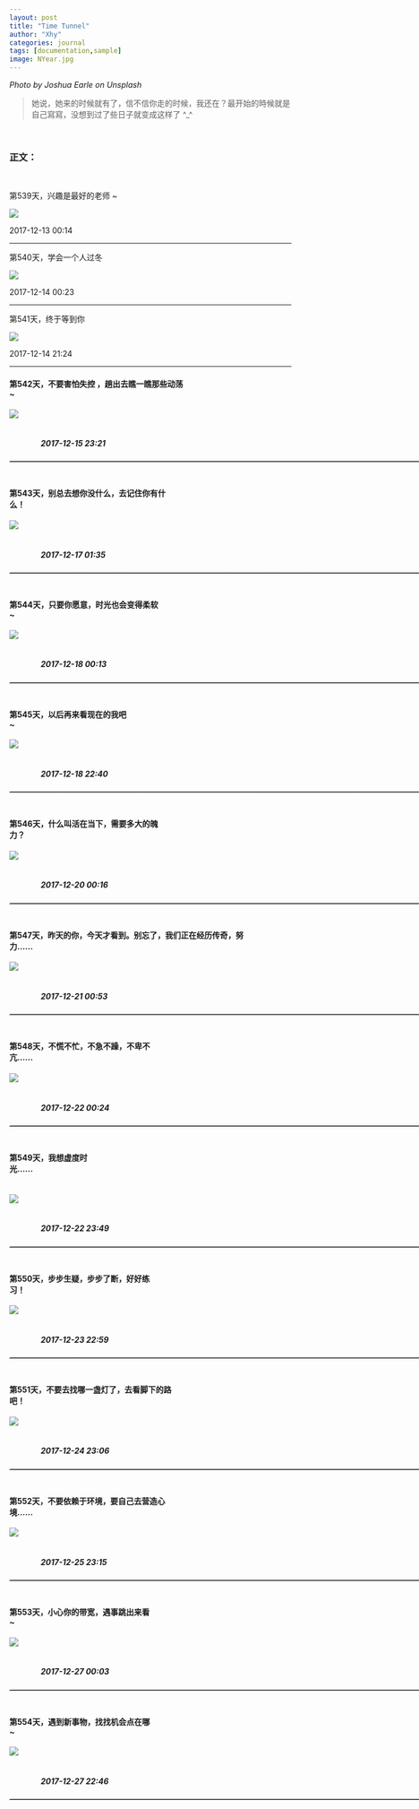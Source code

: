 ```yaml
---
layout: post
title: "Time Tunnel"
author: "Xhy"
categories: journal
tags: [documentation,sample]
image: NYear.jpg
---
```

<i>Photo by Joshua Earle on Unsplash</i>

>她说，她来的时候就有了，信不信你走的时候，我还在？最开始的時候就是自己寫寫，没想到过了些日子就变成这样了 ^_^

<br />

### 正文：
<br />

第539天，兴趣是最好的老师 ~

![](/assets/img/NYear/539.jpg)

2017-12-13 00:14

---


第540天，学会一个人过冬

![](/assets/img/NYear/540.jpg)

2017-12-14 00:23

---


第541天，终于等到你

![](/assets/img/NYear/541.jpg)

2017-12-14 21:24

---


#### 第542天，不要害怕失控 ，趟出去瞧一瞧那些动荡 ~&#8195;&#8195;&#8195;&#8195;&#8195;&#8195;&#8195;&#8195;&#8195;&#8195;&#8195;&#8195;&#8195;&#8195;&#8195;&#8195;&#8195;&#8195;&#8195;&#8195;&#8194;&#8195;&#8195;&#8195;&#8195;&#8195;&#8195;&#8194;
![](/images/posts/NYear/542.jpg)  
##### &#8195;&#8195;&#8195;&#8195;&#8195;&#8195;&#8195;&#8195;&#8195;&#8195;&#8195;&#8195;&#8195;&#8195;&#8195;&#8195;&#8195;&#8195;&#8195;&#8195;&#8195;&#8195;&#8195;&#8195;&#8195;&#8195;&#8195;&#8195;&#8195;&#8195;&#8195;&#8195;&#8195;&#8195;&#8195;&#8195;&#8195;&#8195;&#8195;&#8195;2017-12-15 23:21
<hr style="height:1px; width:860px; margin:10px auto 45px; border:0;text-align:left; border-top:1.3px dotted #E3E3E3;" />


#### 第543天，别总去想你没什么，去记住你有什么！&#8195;&#8195;&#8195;&#8195;&#8195;&#8195;&#8195;&#8195;&#8195;&#8195;&#8195;&#8195;&#8195;&#8195;&#8195;&#8195;&#8195;&#8195;&#8195;&#8195;&#8195;&#8195;&#8195;&#8195;&#8195;&#8195;&#8195;&#8195;
![](/images/posts/NYear/543.jpg)  
##### &#8195;&#8195;&#8195;&#8195;&#8195;&#8195;&#8195;&#8195;&#8195;&#8195;&#8195;&#8195;&#8195;&#8195;&#8195;&#8195;&#8195;&#8195;&#8195;&#8195;&#8195;&#8195;&#8195;&#8195;&#8195;&#8195;&#8195;&#8195;&#8195;&#8195;&#8195;&#8195;&#8195;&#8195;&#8195;&#8195;&#8195;&#8195;&#8195;&#8195;2017-12-17 01:35
<hr style="height:1px; width:860px; margin:10px auto 45px; border:0;text-align:left; border-top:1.3px dotted #E3E3E3;" />


#### 第544天，只要你愿意，时光也会变得柔软 ~&#8195;&#8195;&#8195;&#8195;&#8195;&#8195;&#8195;&#8195;&#8195;&#8195;&#8195;&#8195;&#8195;&#8195;&#8195;&#8195;&#8195;&#8195;&#8195;&#8195;&#8195;&#8195;&#8195;&#8195;&#8195;&#8195;&#8195;&#8195;&#8195;&#8195;
![](/images/posts/NYear/544.jpg)
##### &#8195;&#8195;&#8195;&#8195;&#8195;&#8195;&#8195;&#8195;&#8195;&#8195;&#8195;&#8195;&#8195;&#8195;&#8195;&#8195;&#8195;&#8195;&#8195;&#8195;&#8195;&#8195;&#8195;&#8195;&#8195;&#8195;&#8195;&#8195;&#8195;&#8195;&#8195;&#8195;&#8195;&#8195;&#8195;&#8195;&#8195;&#8195;&#8195;&#8195;2017-12-18 00:13
<hr style="height:1px; width:860px; margin:10px auto 45px; border:0;text-align:left; border-top:1.3px dotted #E3E3E3;" />


#### 第545天，以后再来看现在的我吧 ~&#8195;&#8195;&#8195;&#8195;&#8195;&#8195;&#8195;&#8195;&#8195;&#8195;&#8195;&#8195;&#8195;&#8195;&#8195;&#8195;&#8195;&#8195;&#8195;&#8195;&#8195;&#8195;&#8195;&#8195;&#8195;&#8195;&#8195;&#8195;&#8195;&#8195;&#8195;&#8195;&#8195;&#8195;
![](/images/posts/NYear/545.jpg)  
##### &#8195;&#8195;&#8195;&#8195;&#8195;&#8195;&#8195;&#8195;&#8195;&#8195;&#8195;&#8195;&#8195;&#8195;&#8195;&#8195;&#8195;&#8195;&#8195;&#8195;&#8195;&#8195;&#8195;&#8195;&#8195;&#8195;&#8195;&#8195;&#8195;&#8195;&#8195;&#8195;&#8195;&#8195;&#8195;&#8195;&#8195;&#8195;&#8195;&#8195;2017-12-18 22:40
<hr style="height:1px; width:860px; margin:10px auto 45px; border:0;text-align:left; border-top:1.3px dotted #E3E3E3;" />


#### 第546天，什么叫活在当下，需要多大的魄力？&#8195;&#8195;&#8195;&#8195;&#8195;&#8195;&#8195;&#8195;&#8195;&#8195;&#8195;&#8195;&#8195;&#8195;&#8195;&#8195;&#8195;&#8195;&#8195;&#8195;&#8195;&#8195;&#8195;&#8195;&#8195;&#8195;&#8195;&#8195;&#8195;
![](/images/posts/NYear/546.jpg)  
##### &#8195;&#8195;&#8195;&#8195;&#8195;&#8195;&#8195;&#8195;&#8195;&#8195;&#8195;&#8195;&#8195;&#8195;&#8195;&#8195;&#8195;&#8195;&#8195;&#8195;&#8195;&#8195;&#8195;&#8195;&#8195;&#8195;&#8195;&#8195;&#8195;&#8195;&#8195;&#8195;&#8195;&#8195;&#8195;&#8195;&#8195;&#8195;&#8195;&#8195;2017-12-20 00:16
<hr style="height:1px; width:860px; margin:10px auto 45px; border:0;text-align:left; border-top:1.3px dotted #E3E3E3;" />


#### 第547天，昨天的你，今天才看到。别忘了，我们正在经历传奇，努力……&#8195;&#8195;&#8195;&#8195;&#8195;&#8195;&#8195;&#8195;&#8195;&#8195;&#8195;&#8195;&#8195;&#8195;&#8195;&#8195;&#8195;
![](/images/posts/NYear/547.jpg)  
##### &#8195;&#8195;&#8195;&#8195;&#8195;&#8195;&#8195;&#8195;&#8195;&#8195;&#8195;&#8195;&#8195;&#8195;&#8195;&#8195;&#8195;&#8195;&#8195;&#8195;&#8195;&#8195;&#8195;&#8195;&#8195;&#8195;&#8195;&#8195;&#8195;&#8195;&#8195;&#8195;&#8195;&#8195;&#8195;&#8195;&#8195;&#8195;&#8195;&#8195;2017-12-21 00:53
<hr style="height:1px; width:860px; margin:10px auto 45px; border:0;text-align:left; border-top:1.3px dotted #E3E3E3;" />


#### 第548天，不慌不忙，不急不躁，不卑不亢……&#8195;&#8195;&#8195;&#8195;&#8195;&#8195;&#8195;&#8195;&#8195;&#8195;&#8195;&#8195;&#8195;&#8195;&#8195;&#8195;&#8195;&#8195;&#8195;&#8195;&#8195;&#8195;&#8195;&#8195;&#8195;&#8195;&#8195;&#8195;&#8195;
![](/images/posts/NYear/548.jpg)  
##### &#8195;&#8195;&#8195;&#8195;&#8195;&#8195;&#8195;&#8195;&#8195;&#8195;&#8195;&#8195;&#8195;&#8195;&#8195;&#8195;&#8195;&#8195;&#8195;&#8195;&#8195;&#8195;&#8195;&#8195;&#8195;&#8195;&#8195;&#8195;&#8195;&#8195;&#8195;&#8195;&#8195;&#8195;&#8195;&#8195;&#8195;&#8195;&#8195;&#8195;2017-12-22 00:24
<hr style="height:1px; width:860px; margin:10px auto 45px; border:0;text-align:left; border-top:1.3px dotted #E3E3E3;" />


#### 第549天，我想虚度时光……&#8195;&#8195;&#8195;&#8195;&#8195;&#8195;&#8195;&#8195;&#8195;&#8195;&#8195;&#8195;&#8195;&#8195;&#8195;&#8195;&#8195;&#8195;&#8195;&#8195;&#8195;&#8195;&#8195;&#8195;&#8195;&#8195;&#8195;&#8195;&#8195;&#8195;&#8195;&#8195;&#8195;&#8195;&#8195;&#8195;&#8195;
![](/images/posts/NYear/549.jpg)  
##### &#8195;&#8195;&#8195;&#8195;&#8195;&#8195;&#8195;&#8195;&#8195;&#8195;&#8195;&#8195;&#8195;&#8195;&#8195;&#8195;&#8195;&#8195;&#8195;&#8195;&#8195;&#8195;&#8195;&#8195;&#8195;&#8195;&#8195;&#8195;&#8195;&#8195;&#8195;&#8195;&#8195;&#8195;&#8195;&#8195;&#8195;&#8195;&#8195;&#8195;2017-12-22 23:49
<hr style="height:1px; width:860px; margin:10px auto 45px; border:0;text-align:left; border-top:1.3px dotted #E3E3E3;" />


#### 第550天，步步生疑，步步了断，好好练习！&#8195;&#8195;&#8195;&#8195;&#8195;&#8195;&#8195;&#8195;&#8195;&#8195;&#8195;&#8195;&#8195;&#8195;&#8195;&#8195;&#8195;&#8195;&#8195;&#8195;&#8195;&#8195;&#8195;&#8195;&#8195;&#8195;&#8195;&#8195;&#8195;&#8195;
![](/images/posts/NYear/550.jpg)  
##### &#8195;&#8195;&#8195;&#8195;&#8195;&#8195;&#8195;&#8195;&#8195;&#8195;&#8195;&#8195;&#8195;&#8195;&#8195;&#8195;&#8195;&#8195;&#8195;&#8195;&#8195;&#8195;&#8195;&#8195;&#8195;&#8195;&#8195;&#8195;&#8195;&#8195;&#8195;&#8195;&#8195;&#8195;&#8195;&#8195;&#8195;&#8195;&#8195;&#8195;2017-12-23 22:59
<hr style="height:1px; width:860px; margin:10px auto 45px; border:0;text-align:left; border-top:1.3px dotted #E3E3E3;" />


#### 第551天，不要去找哪一盏灯了，去看脚下的路吧！&#8195;&#8195;&#8195;&#8195;&#8195;&#8195;&#8195;&#8195;&#8195;&#8195;&#8195;&#8195;&#8195;&#8195;&#8195;&#8195;&#8195;&#8195;&#8195;&#8195;&#8195;&#8195;&#8195;&#8195;&#8195;&#8195;&#8195;
![](/images/posts/NYear/551.jpg)  
##### &#8195;&#8195;&#8195;&#8195;&#8195;&#8195;&#8195;&#8195;&#8195;&#8195;&#8195;&#8195;&#8195;&#8195;&#8195;&#8195;&#8195;&#8195;&#8195;&#8195;&#8195;&#8195;&#8195;&#8195;&#8195;&#8195;&#8195;&#8195;&#8195;&#8195;&#8195;&#8195;&#8195;&#8195;&#8195;&#8195;&#8195;&#8195;&#8195;&#8195;2017-12-24 23:06
<hr style="height:1px; width:860px; margin:10px auto 45px; border:0;text-align:left; border-top:1.3px dotted #E3E3E3;" />

#### 第552天，不要依赖于环境，要自己去营造心境……&#8195;&#8195;&#8195;&#8195;&#8195;&#8195;&#8195;&#8195;&#8195;&#8195;&#8195;&#8195;&#8195;&#8195;&#8195;&#8195;&#8195;&#8195;&#8195;&#8195;&#8195;&#8195;&#8195;&#8195;&#8195;&#8195;&#8195;
![](/images/posts/NYear/552.jpg)  
##### &#8195;&#8195;&#8195;&#8195;&#8195;&#8195;&#8195;&#8195;&#8195;&#8195;&#8195;&#8195;&#8195;&#8195;&#8195;&#8195;&#8195;&#8195;&#8195;&#8195;&#8195;&#8195;&#8195;&#8195;&#8195;&#8195;&#8195;&#8195;&#8195;&#8195;&#8195;&#8195;&#8195;&#8195;&#8195;&#8195;&#8195;&#8195;&#8195;&#8195;2017-12-25 23:15
<hr style="height:1px; width:860px; margin:10px auto 45px; border:0;text-align:left; border-top:1.3px dotted #E3E3E3;" />


#### 第553天，小心你的带宽，遇事跳出来看 ~&#8195;&#8195;&#8195;&#8195;&#8195;&#8195;&#8195;&#8195;&#8195;&#8195;&#8195;&#8195;&#8195;&#8195;&#8195;&#8195;&#8195;&#8195;&#8195;&#8195;&#8195;&#8195;&#8195;&#8195;&#8195;&#8195;&#8195;&#8195;&#8195;&#8195;&#8195;
![](/images/posts/NYear/553.jpg)
##### &#8195;&#8195;&#8195;&#8195;&#8195;&#8195;&#8195;&#8195;&#8195;&#8195;&#8195;&#8195;&#8195;&#8195;&#8195;&#8195;&#8195;&#8195;&#8195;&#8195;&#8195;&#8195;&#8195;&#8195;&#8195;&#8195;&#8195;&#8195;&#8195;&#8195;&#8195;&#8195;&#8195;&#8195;&#8195;&#8195;&#8195;&#8195;&#8195;&#8195;2017-12-27 00:03
<hr style="height:1px; width:860px; margin:10px auto 45px; border:0;text-align:left; border-top:1.3px dotted #E3E3E3;" />



#### 第554天，遇到新事物，找找机会点在哪 ~&#8195;&#8195;&#8195;&#8195;&#8195;&#8195;&#8195;&#8195;&#8195;&#8195;&#8195;&#8195;&#8195;&#8195;&#8195;&#8195;&#8195;&#8195;&#8195;&#8195;&#8195;&#8195;&#8195;&#8195;&#8195;&#8195;&#8195;&#8195;&#8195;&#8195;&#8195;
![](/images/posts/NYear/554.jpg)
##### &#8195;&#8195;&#8195;&#8195;&#8195;&#8195;&#8195;&#8195;&#8195;&#8195;&#8195;&#8195;&#8195;&#8195;&#8195;&#8195;&#8195;&#8195;&#8195;&#8195;&#8195;&#8195;&#8195;&#8195;&#8195;&#8195;&#8195;&#8195;&#8195;&#8195;&#8195;&#8195;&#8195;&#8195;&#8195;&#8195;&#8195;&#8195;&#8195;&#8195;2017-12-27 22:46
<hr style="height:1px; width:860px; margin:10px auto 45px; border:0;text-align:left; border-top:1.3px dotted #E3E3E3;" />

<br />
